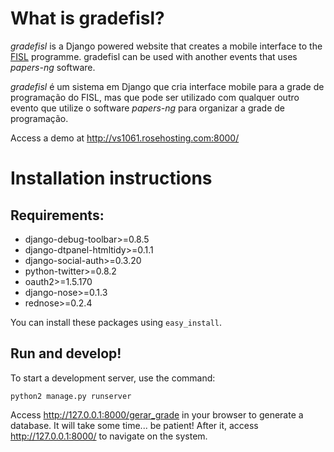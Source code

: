 # What is gradefisl?

_gradefisl_ is a Django powered website that creates a mobile interface to the [FISL](http://softwarelivre.org/fisl13) programme. gradefisl can be used with another events that uses _papers-ng_ software.

_gradefisl_ é um sistema em Django que cria interface mobile para a grade de programação do FISL, mas que pode ser utilizado com qualquer outro evento que utilize o software _papers-ng_ para organizar a grade de programação.

Access a demo at http://vs1061.rosehosting.com:8000/


# Installation instructions

## Requirements:

* django-debug-toolbar>=0.8.5
* django-dtpanel-htmltidy>=0.1.1
* django-social-auth>=0.3.20
* python-twitter>=0.8.2
* oauth2>=1.5.170
* django-nose>=0.1.3
* rednose>=0.2.4

You can install these packages using `easy_install`.


## Run and develop!

To start a development server, use the command:

    python2 manage.py runserver

Access http://127.0.0.1:8000/gerar_grade in your browser to generate a database. It will take some time... be patient! After it, access http://127.0.0.1:8000/ to navigate on the system.
